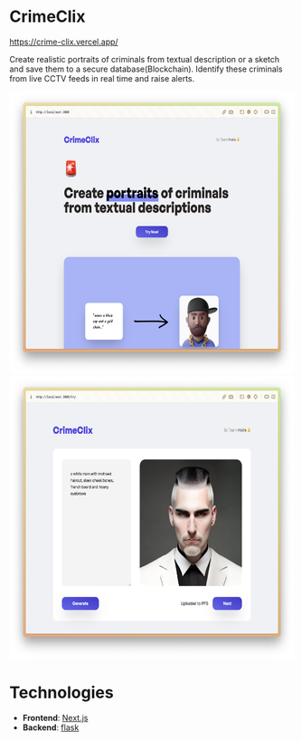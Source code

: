 # CrimeClix

https://crime-clix.vercel.app/

Create realistic portraits of criminals from textual description or a sketch and save them to a secure database(Blockchain).
Identify these criminals from live CCTV feeds in real time and raise alerts.

<img src="screenshots/home.png" height=500/>
<img src="screenshots/text2image.png" height=500/>

# Technologies
- **Frontend**: [Next.js](https://nextjs.org)
- **Backend**: [flask](https://flask.palletsprojects.com/)

